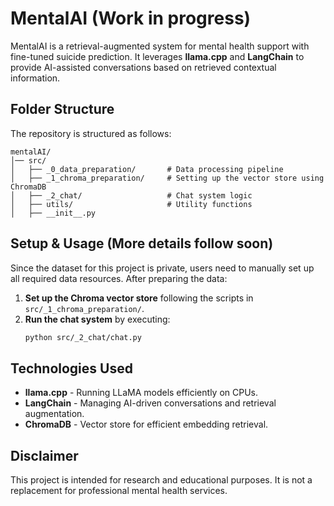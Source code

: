 # MentalAI (Work in progress)

MentalAI is a retrieval-augmented system for mental health support with fine-tuned suicide prediction. It leverages **llama.cpp** and **LangChain** to provide AI-assisted conversations based on retrieved contextual information.

## Folder Structure

The repository is structured as follows:

```
mentalAI/
│── src/
│   ├── _0_data_preparation/       # Data processing pipeline
│   ├── _1_chroma_preparation/     # Setting up the vector store using ChromaDB
│   ├── _2_chat/                   # Chat system logic
│   ├── utils/                     # Utility functions
│   ├── __init__.py
```

## Setup & Usage (More details follow soon)

Since the dataset for this project is private, users need to manually set up all required data resources. After preparing the data:

1. **Set up the Chroma vector store** following the scripts in `src/_1_chroma_preparation/`.
2. **Run the chat system** by executing:
   ```bash
   python src/_2_chat/chat.py
   ```

## Technologies Used

- **llama.cpp** - Running LLaMA models efficiently on CPUs.
- **LangChain** - Managing AI-driven conversations and retrieval augmentation.
- **ChromaDB** - Vector store for efficient embedding retrieval.

## Disclaimer

This project is intended for research and educational purposes. It is not a replacement for professional mental health services.

